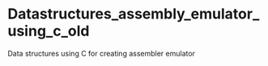 # Datastructures_assembly_emulator_using_c_old
Data structures using C for creating assembler emulator
